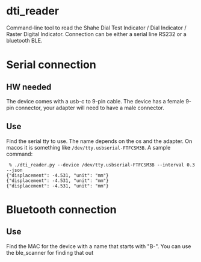 # dti_reader
Command-line tool to read the Shahe Dial Test Indicator / Dial Indicator / Raster Digital Indicator. Connection can be either a serial line RS232 or a bluetooth BLE.

# Serial connection

## HW needed
The device comes with a usb-c to 9-pin cable. The device has a female 9-pin connector, your adapter will need to have a male connector.

## Use
Find the serial tty to use. The name depends on the os and the adapter. On macos it is something like `/dev/tty.usbserial-FTFCSM3B`. A sample command:
```
 % ./dti_reader.py --device /dev/tty.usbserial-FTFCSM3B --interval 0.3  --json
{"displacement": -4.531, "unit": "mm"}
{"displacement": -4.531, "unit": "mm"}
{"displacement": -4.531, "unit": "mm"}
```
# Bluetooth connection

## Use
Find the MAC for the device with a name that starts with "B-". You can use the ble_scanner for finding that out

 
